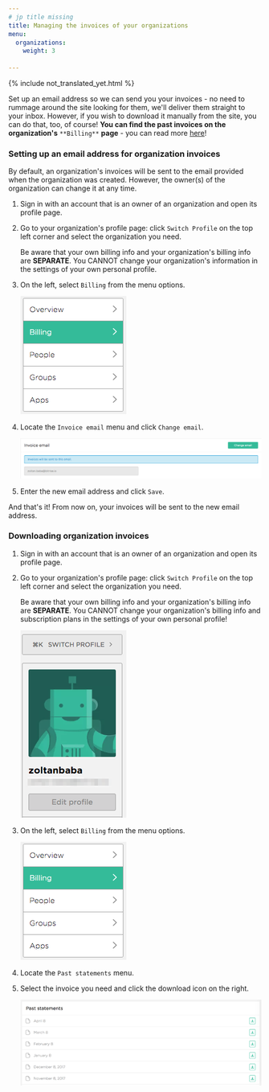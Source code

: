 ```yaml
---
# jp title missing
title: Managing the invoices of your organizations
menu:
  organizations:
    weight: 3

---
```


{% include not_translated_yet.html %}

Set up an email address so we can send you your invoices - no need to rummage around the site looking for them, we'll deliver them straight to your inbox. However, if you wish to download it manually from the site, you can do that, too, of course! **You can find the past invoices on the organization's** `**Billing**` **page** - you can read more [here](#downloading-organization-invoices)!

### Setting up an email address for organization invoices

By default, an organization's invoices will be sent to the email provided when the organization was created. However, the owner(s) of the organization can change it at any time.

1. Sign in with an account that is an owner of an organization and open its profile page.
2. Go to your organization's profile page: click `Switch Profile` on the top left corner and select the organization you need.

   
   Be aware that your own billing info and your organization's billing info are **SEPARATE**. You CANNOT change your organization's information in the settings of your own personal profile.
3. On the left, select `Billing` from the menu options.

   ![Screenshot](/img/team-management/organization/billing-sidebar-menu.png)
4. Locate the `Invoice email` menu and click `Change email`.

   ![Screenshot](/img/team-management/organization/invoice-email-settings.png)
5. Enter the new email address and click `Save`.

And that's it! From now on, your invoices will be sent to the new email address.

### Downloading organization invoices

1. Sign in with an account that is an owner of an organization and open its profile page.
2. Go to your organization's profile page: click `Switch Profile` on the top left corner and select the organization you need.

   
   Be aware that your own billing info and your organization's billing info are **SEPARATE**. You CANNOT change your organization's billing info and subscription plans in the settings of your own personal profile!

   ![Screenshot](/img/team-management/organization/switch-profile-2.png)
3. On the left, select `Billing` from the menu options.

   ![Screenshot](/img/team-management/organization/billing-sidebar-menu.png)
4. Locate the `Past statements` menu.
5. Select the invoice you need and click the download icon on the right.

   ![Screenshot](/img/team-management/organization/past-invoices.png)
